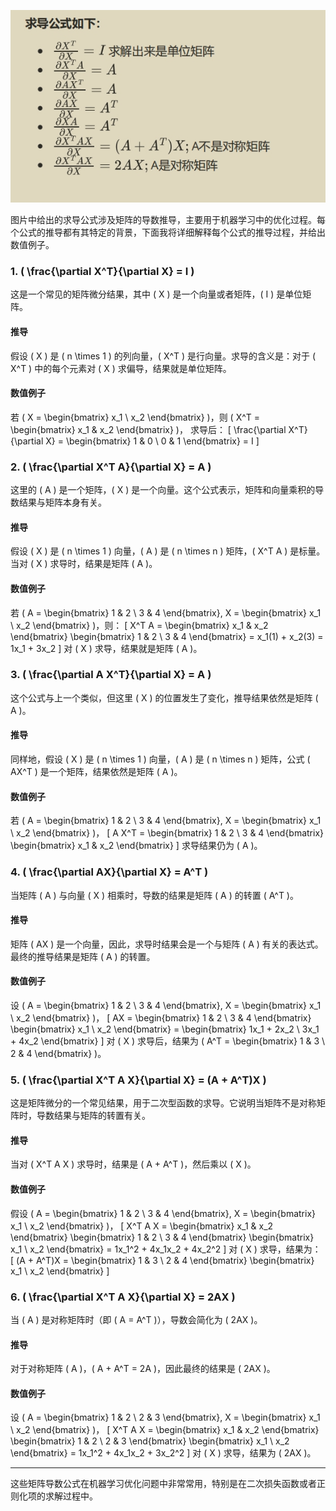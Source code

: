 ![alt text](微信截图_20240925153046.png)


图片中给出的求导公式涉及矩阵的导数推导，主要用于机器学习中的优化过程。每个公式的推导都有其特定的背景，下面我将详细解释每个公式的推导过程，并给出数值例子。

### 1. \( \frac{\partial X^T}{\partial X} = I \)

这是一个常见的矩阵微分结果，其中 \( X \) 是一个向量或者矩阵，\( I \) 是单位矩阵。

#### 推导

假设 \( X \) 是 \( n \times 1 \) 的列向量，\( X^T \) 是行向量。求导的含义是：对于 \( X^T \) 中的每个元素对 \( X \) 求偏导，结果就是单位矩阵。

#### 数值例子

若 \( X = \begin{bmatrix} x_1 \\ x_2 \end{bmatrix} \)，则 \( X^T = \begin{bmatrix} x_1 & x_2 \end{bmatrix} \)，
求导后：
\[
\frac{\partial X^T}{\partial X} = \begin{bmatrix} 1 & 0 \\ 0 & 1 \end{bmatrix} = I
\]

### 2. \( \frac{\partial X^T A}{\partial X} = A \)

这里的 \( A \) 是一个矩阵，\( X \) 是一个向量。这个公式表示，矩阵和向量乘积的导数结果与矩阵本身有关。

#### 推导

假设 \( X \) 是 \( n \times 1 \) 向量，\( A \) 是 \( n \times n \) 矩阵，\( X^T A \) 是标量。当对 \( X \) 求导时，结果是矩阵 \( A \)。

#### 数值例子

若 \( A = \begin{bmatrix} 1 & 2 \\ 3 & 4 \end{bmatrix}, X = \begin{bmatrix} x_1 \\ x_2 \end{bmatrix} \)，则：
\[
X^T A = \begin{bmatrix} x_1 & x_2 \end{bmatrix} \begin{bmatrix} 1 & 2 \\ 3 & 4 \end{bmatrix} = x_1(1) + x_2(3) = 1x_1 + 3x_2
\]
对 \( X \) 求导，结果就是矩阵 \( A \)。

### 3. \( \frac{\partial A X^T}{\partial X} = A \)

这个公式与上一个类似，但这里 \( X \) 的位置发生了变化，推导结果依然是矩阵 \( A \)。

#### 推导

同样地，假设 \( X \) 是 \( n \times 1 \) 向量，\( A \) 是 \( n \times n \) 矩阵，公式 \( AX^T \) 是一个矩阵，结果依然是矩阵 \( A \)。

#### 数值例子

若 \( A = \begin{bmatrix} 1 & 2 \\ 3 & 4 \end{bmatrix}, X = \begin{bmatrix} x_1 \\ x_2 \end{bmatrix} \)，
\[
A X^T = \begin{bmatrix} 1 & 2 \\ 3 & 4 \end{bmatrix} \begin{bmatrix} x_1 & x_2 \end{bmatrix}
\]
求导结果仍为 \( A \)。

### 4. \( \frac{\partial AX}{\partial X} = A^T \)

当矩阵 \( A \) 与向量 \( X \) 相乘时，导数的结果是矩阵 \( A \) 的转置 \( A^T \)。

#### 推导

矩阵 \( AX \) 是一个向量，因此，求导时结果会是一个与矩阵 \( A \) 有关的表达式。最终的推导结果是矩阵 \( A \) 的转置。

#### 数值例子

设 \( A = \begin{bmatrix} 1 & 2 \\ 3 & 4 \end{bmatrix}, X = \begin{bmatrix} x_1 \\ x_2 \end{bmatrix} \)，
\[
AX = \begin{bmatrix} 1 & 2 \\ 3 & 4 \end{bmatrix} \begin{bmatrix} x_1 \\ x_2 \end{bmatrix} = \begin{bmatrix} 1x_1 + 2x_2 \\ 3x_1 + 4x_2 \end{bmatrix}
\]
对 \( X \) 求导后，结果为 \( A^T = \begin{bmatrix} 1 & 3 \\ 2 & 4 \end{bmatrix} \)。

### 5. \( \frac{\partial X^T A X}{\partial X} = (A + A^T)X \)

这是矩阵微分的一个常见结果，用于二次型函数的求导。它说明当矩阵不是对称矩阵时，导数结果与矩阵的转置有关。

#### 推导

当对 \( X^T A X \) 求导时，结果是 \( A + A^T \)，然后乘以 \( X \)。

#### 数值例子

假设 \( A = \begin{bmatrix} 1 & 2 \\ 3 & 4 \end{bmatrix}, X = \begin{bmatrix} x_1 \\ x_2 \end{bmatrix} \)，
\[
X^T A X = \begin{bmatrix} x_1 & x_2 \end{bmatrix} \begin{bmatrix} 1 & 2 \\ 3 & 4 \end{bmatrix} \begin{bmatrix} x_1 \\ x_2 \end{bmatrix} = 1x_1^2 + 4x_1x_2 + 4x_2^2
\]
对 \( X \) 求导，结果为：
\[
(A + A^T)X = \begin{bmatrix} 1 & 3 \\ 2 & 4 \end{bmatrix} \begin{bmatrix} x_1 \\ x_2 \end{bmatrix}
\]

### 6. \( \frac{\partial X^T A X}{\partial X} = 2AX \)

当 \( A \) 是对称矩阵时（即 \( A = A^T \)），导数会简化为 \( 2AX \)。

#### 推导

对于对称矩阵 \( A \)，\( A + A^T = 2A \)，因此最终的结果是 \( 2AX \)。

#### 数值例子

设 \( A = \begin{bmatrix} 1 & 2 \\ 2 & 3 \end{bmatrix}, X = \begin{bmatrix} x_1 \\ x_2 \end{bmatrix} \)，
\[
X^T A X = \begin{bmatrix} x_1 & x_2 \end{bmatrix} \begin{bmatrix} 1 & 2 \\ 2 & 3 \end{bmatrix} \begin{bmatrix} x_1 \\ x_2 \end{bmatrix} = 1x_1^2 + 4x_1x_2 + 3x_2^2
\]
对 \( X \) 求导，结果为 \( 2AX \)。

---

这些矩阵导数公式在机器学习优化问题中非常常用，特别是在二次损失函数或者正则化项的求解过程中。
